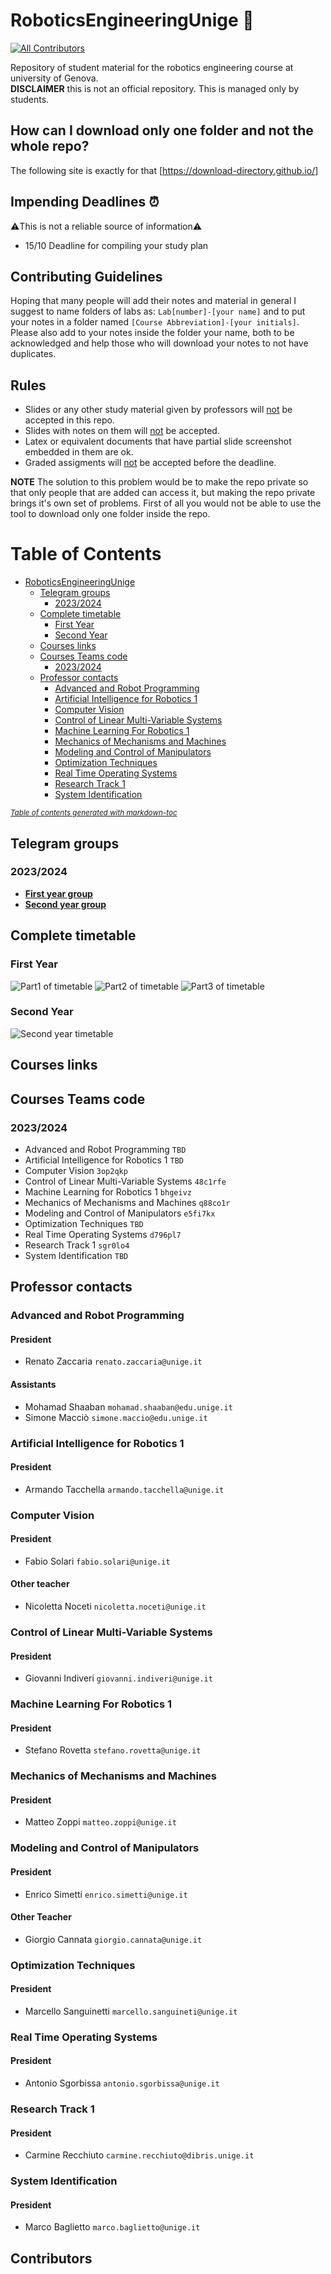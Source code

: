 # RoboticsEngineeringUnige 🦾
[![All Contributors](https://img.shields.io/github/all-contributors/tnscdr/TTT?color=ee8449&style=flat-square)](#contributors)

Repository of student material for the robotics engineering course at university of Genova.<br>
**DISCLAIMER** this is not an official repository. This is managed only by students.
## How can I download only one folder and not the whole repo?
The following site is exactly for that 
[https://download-directory.github.io/]
## Impending Deadlines ⏰
⚠️This is not a reliable source of information⚠️
- 15/10 Deadline for compiling your study plan
## Contributing Guidelines
Hoping that many people will add their notes and material in general I suggest to name folders of labs
as: ```Lab[number]-[your name]``` and to put your notes in a folder named ```[Course Abbreviation]-[your initials]```. Please also 
add to your notes inside the folder your name, both to be acknowledged and help those who will 
download your notes to not have duplicates.
## Rules
- Slides or any other study material given by professors will <ins>not</ins> be accepted in this repo.
- Slides with notes on them will <ins>not</ins> be accepted.
- Latex or equivalent documents that have partial slide screenshot embedded in them are ok.
- Graded assigments will <ins>not</ins> be accepted before the deadline.

**NOTE**
The solution to this problem would be to make the repo private so that only people that are added can access it, but
making the repo private brings it's own set of problems. First of all you would not be able to use the tool to download
only one folder inside the repo.
# Table of Contents
- [RoboticsEngineeringUnige](#roboticsengineeringunige)
  * [Telegram groups](#telegram-groups)
    + [2023/2024](#2023-2024)
  * [Complete timetable](#complete-timetable)
    + [First Year](#first-year)
    + [Second Year](#second-year)
  * [Courses links](#courses-links)
  * [Courses Teams code](#courses-teams-code)
    + [2023/2024](#2023-2024-1)
  * [Professor contacts](#professor-contacts)
    + [Advanced and Robot Programming](#advanced-and-robot-programming)
    + [Artificial Intelligence for Robotics 1](#artificial-intelligence-for-robotics-1)
    + [Computer Vision](#computer-vision)
    + [Control of Linear Multi-Variable Systems](#control-of-linear-multi-variable-systems)
    + [Machine Learning For Robotics 1](#machine-learning-for-robotics-1)
    + [Mechanics of Mechanisms and Machines](#mechanics-of-mechanisms-and-machines)
    + [Modeling and Control of Manipulators](#modeling-and-control-of-manipulators)
    + [Optimization Techniques](#optimization-techniques)
    + [Real Time Operating Systems](#real-time-operating-systems)
    + [Research Track 1](#research-track-1)
    + [System Identification](#system-identification)

<small><i><a href='http://ecotrust-canada.github.io/markdown-toc/'>Table of contents generated with markdown-toc</a></i></small>


## Telegram groups 
### 2023/2024
- **[First year group](https://t.me/+6nOrAmIEi400Y2E0)**
- **[Second year group](https://t.me/+06dEr-xq2pg4MWM8)**
## Complete timetable
### First Year
![Part1 of timetable](TimeTable/1.png?raw=true)
![Part2 of timetable](TimeTable/2.png?raw=true)
![Part3 of timetable](TimeTable/3.png?raw=true)
### Second Year
![Second year timetable](TimeTable/secondYear.jpeg?raw=true)
## Courses links
## Courses Teams code 
### 2023/2024
- Advanced and Robot Programming ```TBD```
- Artificial Intelligence for Robotics 1 ```TBD```
- Computer Vision ```3op2qkp```
- Control of Linear Multi-Variable Systems ```48c1rfe```
- Machine Learning for Robotics 1 ```bhgeivz```
- Mechanics of Mechanisms and Machines ```q88co1r```
- Modeling and Control of Manipulators ```e5fi7kx```
- Optimization Techniques ```TBD```
- Real Time Operating Systems ```d796pl7```
- Research Track 1 ```sgr0lo4```
- System Identification ```TBD```
## Professor contacts
### Advanced and Robot Programming
#### President
- Renato Zaccaria ```renato.zaccaria@unige.it```
#### Assistants
- Mohamad Shaaban ```mohamad.shaaban@edu.unige.it``` 
- Simone Macciò ```simone.maccio@edu.unige.it```
### Artificial Intelligence for Robotics 1
#### President
- Armando Tacchella ```armando.tacchella@unige.it```
### Computer Vision
#### President
- Fabio Solari ```fabio.solari@unige.it```
#### Other teacher
- Nicoletta Noceti ```nicoletta.noceti@unige.it```
### Control of Linear Multi-Variable Systems
#### President
- Giovanni Indiveri ```giovanni.indiveri@unige.it```
### Machine Learning For Robotics 1
#### President
- Stefano Rovetta ```stefano.rovetta@unige.it```
### Mechanics of Mechanisms and Machines
#### President
- Matteo Zoppi ```matteo.zoppi@unige.it```
### Modeling and Control of Manipulators
#### President
- Enrico Simetti ```enrico.simetti@unige.it```
#### Other Teacher
- Giorgio Cannata ```giorgio.cannata@unige.it```
### Optimization Techniques
#### President
- Marcello Sanguinetti ```marcello.sanguineti@unige.it```
### Real Time Operating Systems
#### President
- Antonio Sgorbissa ```antonio.sgorbissa@unige.it```
### Research Track 1
#### President
- Carmine Recchiuto ```carmine.recchiuto@dibris.unige.it```
### System Identification
#### President
- Marco Baglietto ```marco.baglietto@unige.it```

## Contributors

<!-- ALL-CONTRIBUTORS-LIST:START - Do not remove or modify this section -->
<!-- prettier-ignore-start -->
<!-- markdownlint-disable -->

<!-- markdownlint-restore -->
<!-- prettier-ignore-end -->

<!-- ALL-CONTRIBUTORS-LIST:END -->
